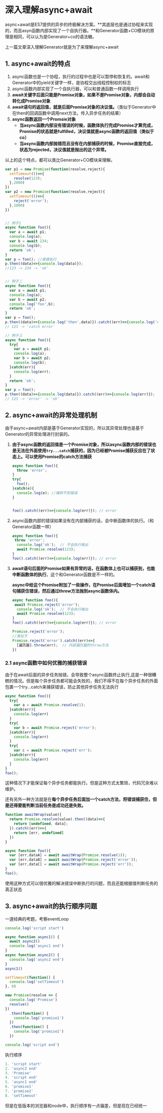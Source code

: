 # 深入理解async+await

async+await是ES7提供的异步的终极解决方案。**其底层也是通过协程来实现的，而且asyn函数内部实现了一个自执行器。**和Generator函数+CO模块的原理是相同，可以认为是Generator+co的语法糖。

上一篇文章深入理解Generator就是为了来理解async+await



## 1. async+await的特点

1. async函数也是一个协程，执行的过程中也是可以暂停和恢复的。await和Generator中的yield关键字一样，是协程交出线程控制权的标志
2. async函数内部实现了一个自执行器，可以和普通函数一样调用执行
3. **await关键字后面只能是Promise对象，如果不是Promise对象，内部会自动转化成Promise对象**
4. **await语句的返回值，就是后面Promise对象的决议值。**（类似于Generator中在then的回调函数中调用next方法，传入异步任务的结果）
5. **async函数返回一个Promsie对象**
   - **当async函数内部没有错误的时候，函数体执行完成Promise才算完成，Promise的状态就是fulfilled，决议值就是async函数的返回值（类似于co）**
   - **当async函数内部抛错而且没有在内部捕获的时候，Promise直接完成，状态为rejected，决议值就是抛出的这个异常。**

以上的这个特点，都可以类比Generator+CO模块来理解。

```js
var p1 = new Promise(function(resolve,reject){
  setTimeout(()=>{
    resolve(123);
  },2000)
})
var p2 = new Promise(function(resolve,reject){
  setTimeout(()=>{
    reject('error');
  },1000)
})


// 例子1
async function foo(){
  var a = await p1;
  console.log(a);
  var b = await 234;
  console.log(b);
  return 'ok';
}
var p = foo(); //直接执行
p.then((data)=>{console.log(data)});
//123 -> 234 -> 'ok'


// 例子二
async function foo(){
  var a = await p1;
  console.log(a);
  var b = await p2;
  console.log('foo',b);
  return 'ok';
}
var p = foo(); 
p.then((data)=>{console.log('then',data)}).catch((err)=>{console.log('catch',err)});
// 123 -> 'catch error'

// 例子三
async function foo(){
  try{
    var a = await p1;
  	console.log(a);
  	var b = await p2;
  	console.log(b);
  }catch(err){
    console.log(err);
  }
  return 'ok';
}
var p = foo(); 
p.then((data)=>{console.log(data)}).catch((err)=>{console.log(err)});
// 123 -> 'error' -> 'ok'
```



## 2. async+await的异常处理机制

由于async+await内部是基于Generator实现的，所以其异常处理也是基于Generator的异常处理进行封装的。

1. **由于async函数的返回值是一个Promise对象，所以async函数内部的错误也是无法在外面使用`try...catch`捕获的，因为已经被Promise捕获反应在了状态上。可以使用Promise的catch方法捕获**

   ```js
   async function foo(){
     throw 'error';
   }
   try{
     foo();
   }catch(e){
     console.log(e); //捕获不到错误
   }
   
   
   foo().catch((err)=>{console.log(err)}); // error
   ```

2. async函数内部的错误如果没有在内部捕获的话，会中断函数体的执行。（和Generator函数一样）

   ```js
   async function foo(){
   	throw 'error';
     console.log('ok');  // 不会执行输出
     await Promise.resolve(123);
   }
   foo().catch((err)=>{console.log(err)}); // error
   ```

3. **await语句后面的Promise如果有异常的话，在函数体上也可以捕获到，也能中断函数体的执行**。这个和Generator函数是不一样的。

   **async中给这个Promise附加了一些操作，在Promise后面增加一个catch语句捕获住错误，然后通过throw方法抛到async函数体内。**

   ```js
   async function foo(){
   	await Promise.reject('error');
     console.log('ok');  // 不会执行输出
     await Promise.resolve(123);
   }
   foo().catch((err)=>{console.log(err)}); // error
   
   Promise.reject('error');
   //类似于
   Promise.reject('error').catch((err)=>{
     [遍历器].throw(err);  // 内部遍历器的throw方法
   })
   ```

### 2.1 async函数中如何优雅的捕获错误

由于在await后面的异步任务抛错，会导致整个async函数终止执行,这是一种很糟糕的情况。但是每个异步任务都可能会失败的，我们不得不在每个异步任务的外面包裹一个try...catch来捕获错误，防止其他异步任务无法执行

```js
async function foo(){
  try{
    var a = await Promise.resolve(1);
  }catch(err){
    console.log(err)
  }
  try{
    var b = await Promise.reject('error');
  }catch(err){
    console.log(err)
  }
  try{
    var c = await Promise.reject('err');
  }catch(err){
    console.log(err)
  }
}
foo();
```

这种情况下才能保证每个异步任务都能执行。但是这种方式太繁琐，代码冗余难以维护。

还有另外一种方法就是在**每个异步任务后面加一个catch方法，将错误捕获住，但是还得要能判断当前任务是成功还是失败。**

```js
function awaitWrap(value){
  return Promise.resolve(value).then((data)=>{
    return [undefined, data];
  }).catch((err)=>{
    return [err, undefined]
  })
}

async function foo(){
  var [err,dataA] = await awaitWrap(Promise.resolve(1));
  var [err,dataB] = await awaitWrap(Promise.reject('error'));
  var [err,dataC] = await awaitWrap(Promise.reject('err'));
}
foo();
```

使用这种方式可以很优雅的解决错误中断执行的问题，而且还能根据值判断任务的真正状态



## 3. async+await的执行顺序问题

一道经典的考题，考察eventLoop

```js
console.log('script start')

async function async1() {
  await async2()
  console.log('async1 end')
}
async function async2() {
  console.log('async2 end')
}
async1()

setTimeout(function() {
  console.log('setTimeout')
}, 0)

new Promise(resolve => {
  console.log('Promise')
  resolve()
})
  .then(function() {
    console.log('promise1')
  })
  .then(function() {
    console.log('promise2')
  })

console.log('script end')
```

执行顺序

```js
1. 'script start'
2. 'async2 end'
3. 'Promise'
4. 'script end'
5. 'async1 end'
6. 'promise1'
7. 'promise2'
8. 'setTimeout'
```

但是在低版本的浏览器和node中，执行顺序有一点偏差，但是现在已经统一

